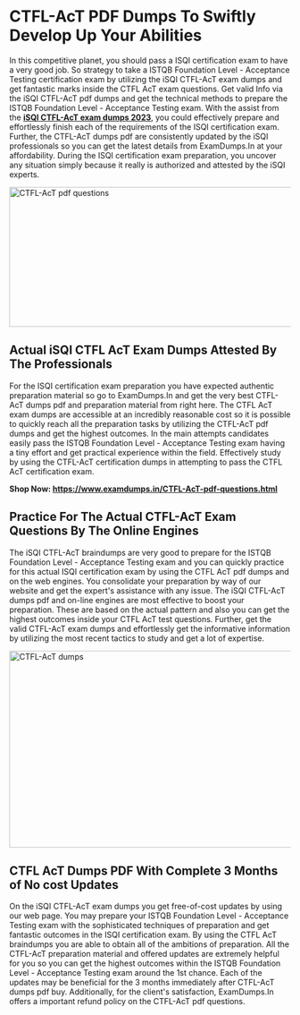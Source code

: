 <h1><strong>CTFL-AcT PDF Dumps To Swiftly Develop Up Your Abilities</strong></h1>
<p>In this competitive planet, you should pass a ISQI certification exam to have a very good job. So strategy to take a ISTQB Foundation Level - Acceptance Testing certification exam by utilizing the iSQI CTFL-AcT exam dumps and get fantastic marks inside the CTFL AcT exam questions. Get valid Info via the iSQI CTFL-AcT pdf dumps and get the technical methods to prepare the ISTQB Foundation Level - Acceptance Testing exam. With the assist from the <strong><a href="https://www.examdumps.in/CTFL-AcT-pdf-questions.html">iSQI CTFL-AcT exam dumps 2023</a></strong>, you could effectively prepare and effortlessly finish each of the requirements of the ISQI certification exam. Further, the CTFL-AcT dumps pdf are consistently updated by the iSQI professionals so you can get the latest details from ExamDumps.In at your affordability. During the ISQI certification exam preparation, you uncover any situation simply because it really is authorized and attested by the iSQI experts.</p>
<p><img src="https://i.ibb.co/zxJwW90/Copy-of-Online-Classes-Twitter-header-post-Made-with-Poster-My-Wall-1.png" alt="CTFL-AcT pdf questions" width="750" height="250" /></p>
<h2><strong>Actual iSQI CTFL AcT Exam Dumps Attested By The Professionals</strong></h2>
<p>For the ISQI certification exam preparation you have expected authentic preparation material so go to ExamDumps.In and get the very best CTFL-AcT dumps pdf and preparation material from right here. The CTFL AcT exam dumps are accessible at an incredibly reasonable cost so it is possible to quickly reach all the preparation tasks by utilizing the CTFL-AcT pdf dumps and get the highest outcomes. In the main attempts candidates easily pass the ISTQB Foundation Level - Acceptance Testing exam having a tiny effort and get practical experience within the field. Effectively study by using the CTFL-AcT certification dumps in attempting to pass the CTFL AcT certification exam.</p>
<p><strong>Shop Now:&nbsp;<a href="https://www.examdumps.in/CTFL-AcT-pdf-questions.html">https://www.examdumps.in/CTFL-AcT-pdf-questions.html</a></strong></p>
<h2><strong>Practice For The Actual CTFL-AcT Exam Questions By The Online Engines</strong></h2>
<p>The iSQI CTFL-AcT braindumps are very good to prepare for the ISTQB Foundation Level - Acceptance Testing exam and you can quickly practice for this actual ISQI certification exam by using the CTFL AcT pdf dumps and on the web engines. You consolidate your preparation by way of our website and get the expert's assistance with any issue. The iSQI CTFL-AcT dumps pdf and on-line engines are most effective to boost your preparation. These are based on the actual pattern and also you can get the highest outcomes inside your CTFL AcT test questions. Further, get the valid CTFL-AcT exam dumps and effortlessly get the informative information by utilizing the most recent tactics to study and get a lot of expertise.</p>
<p><a href="https://www.examdumps.in/CTFL-AcT-pdf-questions.html"><img src="https://i.ibb.co/QkNtdwY/Copy-of-Zoom-Online-Classes-Facebook-Share-Po-Made-with-Poster-My-Wall-1.jpg" alt="CTFL-AcT dumps" width="670" height="352" /></a></p>
<h2><strong>CTFL AcT Dumps PDF With Complete 3 Months of No cost Updates</strong></h2>
<p>On the iSQI CTFL-AcT exam dumps you get free-of-cost updates by using our web page. You may prepare your ISTQB Foundation Level - Acceptance Testing exam with the sophisticated techniques of preparation and get fantastic outcomes in the ISQI certification exam. By using the CTFL AcT braindumps you are able to obtain all of the ambitions of preparation. All the CTFL-AcT preparation material and offered updates are extremely helpful for you so you can get the highest outcomes within the ISTQB Foundation Level - Acceptance Testing exam around the 1st chance. Each of the updates may be beneficial for the 3 months immediately after CTFL-AcT dumps pdf buy. Additionally, for the client's satisfaction, ExamDumps.In offers a important refund policy on the CTFL-AcT pdf questions.</p>
